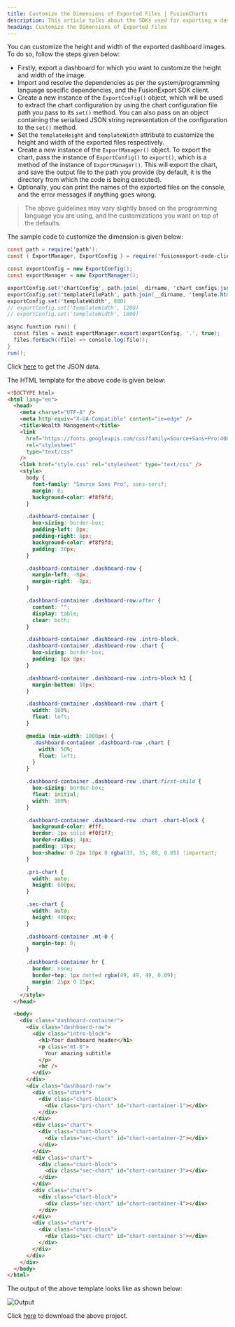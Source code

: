```yaml
---
title: Customize the Dimensions of Exported Files | FusionCharts
description: This article talks about the SDKs used for exporting a dashboard.
heading: Customize the Dimensions of Exported Files
---
```


You can customize the height and width of the exported dashboard images. To do so, follow the steps given below:

- Firstly, export a dashboard for which you want to customize the height and width of the image.
- Import and resolve the dependencies as per the system/programming language specific dependencies, and the FusionExport SDK client.
- Create a new instance of the `ExportConfig()` object, which will be used to extract the chart configuration by using the chart configuration file path you pass to its `set()` method. You can also pass on an object containing the serialized JSON string representation of the configuration to the `set()` method.
- Set the `templateHeight` and `templateWidth` attribute to customize the height and width of the exported files respectively.
- Create a new instance of the `ExportManager()` object. To export the chart, pass the instance of `ExportConfig()` to `export()`, which is a method of the instance of `ExportManager()`. This will export the chart, and save the output file to the path you provide (by default, it is the directory from which the code is being executed).
- Optionally, you can print the names of the exported files on the console, and the error messages if anything goes wrong.

> The above guidelines may vary slightly based on the programming language you are using, and the customizations you want on top of the defaults.

The sample code to customize the dimension is given below:

```csharp
const path = require('path');
const { ExportManager, ExportConfig } = require('fusionexport-node-client');

const exportConfig = new ExportConfig();
const exportManager = new ExportManager();

exportConfig.set('chartConfig', path.join(__dirname, 'chart_configs.json'));
exportConfig.set('templateFilePath', path.join(__dirname, 'template.html'));
exportConfig.set('templateWidth', 800)
// exportConfig.set('templateWidth', 1200)
// exportConfig.set('templateWidth', 1800)

async function run() {
  const files = await exportManager.export(exportConfig, '.', true);
  files.forEach((file) => console.log(file));
}
run();
```

Click [here](https://github.com/fusioncharts/fusionexport-tutorials/blob/master/dimensions/chart_configs.json) to get the JSON data.

The HTML template for the above code is given below:

```html
<!DOCTYPE html>
<html lang="en">
  <head>
    <meta charset="UTF-8" />
    <meta http-equiv="X-UA-Compatible" content="ie=edge" />
    <title>Wealth Management</title>
    <link
      href="https://fonts.googleapis.com/css?family=Source+Sans+Pro:400,600"
      rel="stylesheet"
      type="text/css"
    />
    <link href="style.css" rel="stylesheet" type="text/css" />
    <style>
      body {
        font-family: "Source Sans Pro", sans-serif;
        margin: 0;
        background-color: #f8f9fd;
      }

      .dashboard-container {
        box-sizing: border-box;
        padding-left: 8px;
        padding-right: 8px;
        background-color: #f8f9fd;
        padding: 30px;
      }

      .dashboard-container .dashboard-row {
        margin-left: -8px;
        margin-right: -8px;
      }

      .dashboard-container .dashboard-row:after {
        content: "";
        display: table;
        clear: both;
      }

      .dashboard-container .dashboard-row .intro-block,
      .dashboard-container .dashboard-row .chart {
        box-sizing: border-box;
        padding: 8px 8px;
      }

      .dashboard-container .dashboard-row .intro-block h1 {
        margin-bottom: 10px;
      }

      .dashboard-container .dashboard-row .chart {
        width: 100%;
        float: left;
      }

      @media (min-width: 1000px) {
        .dashboard-container .dashboard-row .chart {
          width: 50%;
          float: left;
        }
      }

      .dashboard-container .dashboard-row .chart:first-child {
        box-sizing: border-box;
        float: initial;
        width: 100%;
      }

      .dashboard-container .dashboard-row .chart .chart-block {
        background-color: #fff;
        border: 1px solid #f0f1f7;
        border-radius: 4px;
        padding: 10px;
        box-shadow: 0 2px 10px 0 rgba(33, 35, 68, 0.05) !important;
      }

      .pri-chart {
        width: auto;
        height: 600px;
      }

      .sec-chart {
        width: auto;
        height: 400px;
      }

      .dashboard-container .mt-0 {
        margin-top: 0;
      }

      .dashboard-container hr {
        border: none;
        border-top: 1px dotted rgba(49, 49, 49, 0.09);
        margin: 25px 0 15px;
      }
    </style>
  </head>

  <body>
    <div class="dashboard-container">
      <div class="dashboard-row">
        <div class="intro-block">
          <h1>Your dashboard header</h1>
          <p class="mt-0">
            Your amazing subtitle
          </p>
          <hr />
        </div>
      </div>
      <div class="dashboard-row">
        <div class="chart">
          <div class="chart-block">
            <div class="pri-chart" id="chart-container-1"></div>
          </div>
        </div>
        <div class="chart">
          <div class="chart-block">
            <div class="sec-chart" id="chart-container-2"></div>
          </div>
        </div>
        <div class="chart">
          <div class="chart-block">
            <div class="sec-chart" id="chart-container-3"></div>
          </div>
        </div>
        <div class="chart">
          <div class="chart-block">
            <div class="sec-chart" id="chart-container-4"></div>
          </div>
        </div>
        <div class="chart">
          <div class="chart-block">
            <div class="sec-chart" id="chart-container-5"></div>
          </div>
        </div>
      </div>
    </div>
  </body>
</html>
```

The output of the above template looks like as shown below:

![Output](/images/fusionexport-output.png)

Click [here](https://github.com/fusioncharts/fusionexport-tutorials/tree/master/dimensions) to download the above project.
